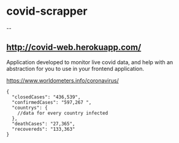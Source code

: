 # covid-scrapper
--


## http://covid-web.herokuapp.com/

Application developed to monitor live covid data, and help with an abstraction for you to use in your frontend application.

https://www.worldometers.info/coronavirus/

````jsonp
{ 
  "closedCases": "436,539",
  "confirmedCases": "597,267 ",
  "countrys": {
    //data for every country infected
  },
  "deathCases": "27,365",
  "recovereds": "133,363"
}

````
